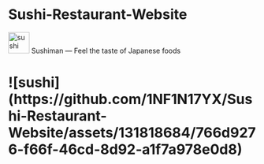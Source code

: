# Sushi-Restaurant-Website

 <img width="43" alt="sushi" src="https://github.com/1NF1N17YX/Sushi-Restaurant-Website/assets/131818684/96e1e62c-19b1-4a49-87d7-f13ad53922cd"> Sushiman — Feel the taste of Japanese foods

<h1>![sushi](https://github.com/1NF1N17YX/Sushi-Restaurant-Website/assets/131818684/766d9276-f66f-46cd-8d92-a1f7a978e0d8)</h1>

